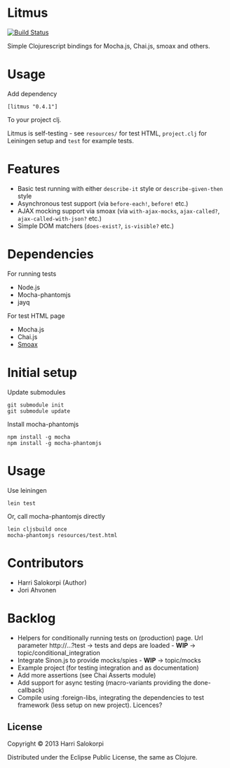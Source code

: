 # Litmus

[![Build Status](https://travis-ci.org/hsalokor/litmus.png?branch=master)](https://travis-ci.org/hsalokor/litmus)

Simple Clojurescript bindings for Mocha.js, Chai.js, smoax and others.

# Usage

Add dependency

    [litmus "0.4.1"]

To your project clj.

Litmus is self-testing - see `resources/` for test HTML, `project.clj`
for Leiningen setup and `test` for example tests.

# Features

* Basic test running with either `describe-it` style or `describe-given-then` style
* Asynchronous test support (via `before-each!`, `before!` etc.)
* AJAX mocking support via smoax (via `with-ajax-mocks`, `ajax-called?`, `ajax-called-with-json?` etc.)
* Simple DOM matchers (`does-exist?`, `is-visible?` etc.)

# Dependencies

For running tests

* Node.js
* Mocha-phantomjs
* jayq

For test HTML page

* Mocha.js
* Chai.js
* [Smoax](https://github.com/mtkopone/smoax)

# Initial setup

Update submodules

    git submodule init
    git submodule update

Install mocha-phantomjs

    npm install -g mocha
    npm install -g mocha-phantomjs

# Usage

Use leiningen

    lein test

Or, call mocha-phantomjs directly

    lein cljsbuild once
    mocha-phantomjs resources/test.html

# Contributors

* Harri Salokorpi (Author)
* Jori Ahvonen

# Backlog

* Helpers for conditionally running tests on (production) page. Url parameter http://...?test -> tests and deps are loaded - **WIP** -> topic/conditional_integration
* Integrate Sinon.js to provide mocks/spies - **WIP** -> topic/mocks
* Example project (for testing integration and as documentation)
* Add more assertions (see Chai Asserts module)
* Add support for async testing (macro-variants providing the done-callback)
* Compile using :foreign-libs, integrating the dependencies to test framework (less setup on new project). Licences?

## License

Copyright © 2013 Harri Salokorpi

Distributed under the Eclipse Public License, the same as Clojure.
